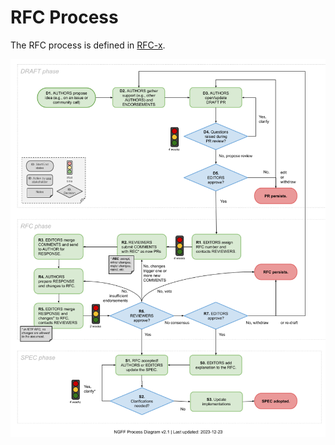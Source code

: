 RFC Process
===========

The RFC process is defined in [RFC-x](x/index.md).

![Process Diagram](x/diagram.png)
